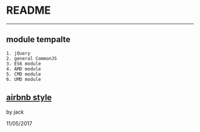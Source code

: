 # README
----
## module tempalte

    1. jQuery
    2. general CommonJS
    3. ES6 module
    4. AMD module
    5. CMD module
    6. UMD module

[airbnb style](https://github.com/airbnb/javascript)
----

by jack

11/05/2017